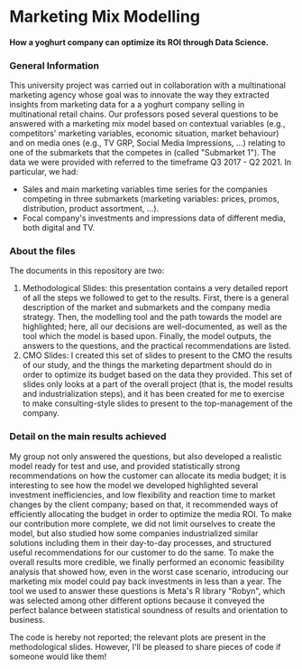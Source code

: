 # Marketing Mix Modelling
#### How a yoghurt company can optimize its ROI through Data Science.

### General Information
This university project was carried out in collaboration with a multinational marketing agency whose goal was to innovate the way they extracted insights from marketing data for a a yoghurt company selling in multinational retail chains. Our professors posed several questions to be answered with a marketing mix model based on contextual variables (e.g., competitors' marketing variables, economic situation, market behaviour) and on media ones (e.g., TV GRP, Social Media Impressions, ...) relating to one of the submarkets that the competes in (called "Submarket 1").
The data we were provided with referred to the timeframe Q3 2017 - Q2 2021. In particular, we had:
* Sales and main marketing variables time series for the companies competing in three submarkets (marketing variables: prices, promos, distribution, product assortment, ...).
* Focal company's investments and impressions data of different media, both digital and TV.

### About the files
The documents in this repository are two:
  1) Methodological Slides: this presentation contains a very detailed report of all the steps we followed to get to the results. First, there is a general description of the market and submarkets and the company media strategy. Then, the modelling tool and the path towards the model are highlighted; here, all our decisions are well-documented, as well as the tool which the model is based upon. Finally, the model outputs, the answers to the questions, and the practical recommendations are listed.
  2) CMO Slides: I created this set of slides to present to the CMO the results of our study, and the things the marketing department should do in order to optimize its budget based on the data they provided. This set of slides only looks at a part of the overall project (that is, the model results and industrialization steps), and it has been created for me to exercise to make consulting-style slides to present to the top-management of the company.

### Detail on the main results achieved
My group not only answered the questions, but also developed a realistic model ready for test and use, and provided statistically strong recommendations on how the customer can allocate its media budget; it is interesting to see how the model we developed highlighted several investment inefficiencies, and low flexibility and reaction time to market changes by the client company; based on that, it recommended ways of efficiently allocating the budget in order to optimize the media ROI. To make our contribution more complete, we did not limit ourselves to create the model, but also studied how some companies industrialized similar solutions including them in their day-to-day processes, and structured useful recommendations for our customer to do the same. To make the overall results more credible, we finally performed an economic feasibility analysis that showed how, even in the worst case scenario, introducing our marketing mix model could pay back investments in less than a year. 
The tool we used to answer these questions is Meta's R library "Robyn", which was selected among other different options because it conveyed the perfect balance between statistical soundness of results and orientation to business. 

The code is hereby not reported; the relevant plots are present in the methodological slides. However, I'll be pleased to share pieces of code if someone would like them!

